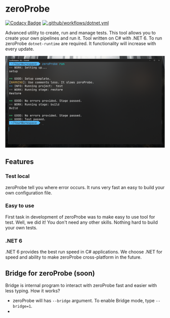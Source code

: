 # zeroProbe
[![Codacy Badge](https://app.codacy.com/project/badge/Grade/ee24203115c542b08553b7e071a14b88)](https://www.codacy.com/gl/kostya-zero/zeroprobe/dashboard?utm_source=gitlab.com&amp;utm_medium=referral&amp;utm_content=kostya-zero/zeroprobe&amp;utm_campaign=Badge_Grade)
[![.github/workflows/dotnet.yml](https://github.com/kostya-zero/zeroProbe/actions/workflows/dotnet.yml/badge.svg?branch=main)](https://github.com/kostya-zero/zeroProbe/actions/workflows/dotnet.yml)

Advanced utility to create, run and manage tests. 
This tool allows you to create your own pipelines and run it.
Tool written on C# with .NET 6.
To run zeroProbe `dotnet-runtime` are required.
It functionality will increase with every update.

![img.png](img.png)

## Features
### Test local
zeroProbe tell you where error occurs. 
It runs very fast an easy to build your own configuration file.

### Easy to use
First task in development of zeroProbe was to make easy to use tool for test. 
Well, we did it!
You don't need any other skills. 
Nothing hard to build your own tests.

### .NET 6
.NET 6 provides the best run speed in C# applications. 
We choose .NET for speed and ability to make zeroProbe cross-platform in the future.

## Bridge for zeroProbe (soon)
Bridge is internal program to interact with zeroProbe fast and easier with less typing.
How it works?
- zeroProbe will has `--bridge` argument. To enable Bridge mode, type `--bridge=1`.
- 